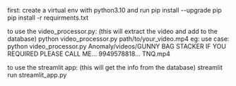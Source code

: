 
first: create a virtual env with python3.10
and run 
pip install --upgrade pip 
pip install -r requirments.txt


to use the video_processor.py: (this will extract the video and add to the database)
python video_processor.py path/to/your_video.mp4
eg: 
use case: 
python video_processor.py Anomaly/videos/GUNNY BAG STACKER IF YOU REQUIRED PLEASE CALL ME... 9949578818... TNQ.mp4

to use the streamlit app: (this will get the info from the database)
streamlit run streamlit_app.py

